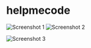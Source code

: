 # helpmecode 

![Screenshot 1](https://github.com/pujaad/helpmecode/assets/124654162/d7c1912b-2741-4b8a-850a-a1c8f9e2cf82) 
![Screenshot 2](https://github.com/pujaad/helpmecode/assets/124654162/c2f187bb-e925-4054-b184-d82eef120a54>
) 

![Screenshot 3](https://github.com/pujaad/helpmecode/assets/124654162/e50eb6e1-c631-4033-8800-6b7f4b022725>
) 




